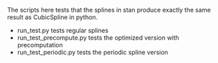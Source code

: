 The scripts here tests that the splines in stan
produce exactly the same result as CubicSpline in python.

* run_test.py  tests regular splines
* run_test_precompute.py tests the optimized version with precomputation
* run_test_periodic.py tests the periodic spline version

